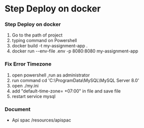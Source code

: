 # Step Deploy on docker

### Step Deploy on docker 
1. Go to the path of project
2. typing command on Powershell
3. docker build -t my-assignment-app . 
4. docker run --env-file .env -p 8080:8080 my-assignment-app

### Fix Error Timezone
1. open powershell ,run as administrator
2. run command cd 'C:\ProgramData\MySQL\MySQL Server 8.0\'
3. open ./my.ini
4. add "default-time-zone= +07:00" in file and save file
5. restart service mysql

### Document
 - Api spac  /resources/apispac